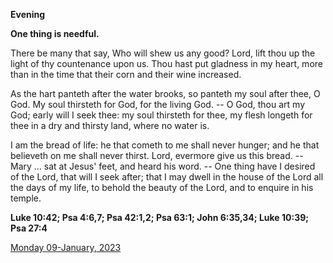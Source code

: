 **Evening**

**One thing is needful.**
 
There be many that say, Who will shew us any good? Lord, lift thou up the light of thy countenance upon us. Thou hast put gladness in my heart, more than in the time that their corn and their wine increased.
 
As the hart panteth after the water brooks, so panteth my soul after thee, O God. My soul thirsteth for God, for the living God. -- O God, thou art my God; early will I seek thee: my soul thirsteth for thee, my flesh longeth for thee in a dry and thirsty land, where no water is.
 
I am the bread of life: he that cometh to me shall never hunger; and he that believeth on me shall never thirst. Lord, evermore give us this bread. -- Mary ... sat at Jesus' feet, and heard his word. -- One thing have I desired of the Lord, that will I seek after; that I may dwell in the house of the Lord all the days of my life, to behold the beauty of the Lord, and to enquire in his temple.  

**Luke 10:42; Psa 4:6,7; Psa 42:1,2; Psa 63:1; John 6:35,34; Luke 10:39; Psa 27:4**

[Monday 09-January, 2023](https://t.me/daily_light)
